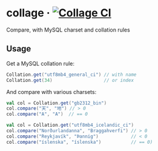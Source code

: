 # collage · [![Collage CI](https://github.com/yuxiqian/collage/actions/workflows/ci.yml/badge.svg)](https://github.com/yuxiqian/collage/actions/workflows/ci.yml)

Compare, with MySQL charset and collation rules

## Usage

Get a MySQL collation rule:

```scala
Collation.get("utf8mb4_general_ci") // with name
Collation.get(34)                   // or index
```

And compare with various charsets:

```scala
val col = Collation.get("gb2312_bin")
col.compare("天", "地") // > 0
col.compare("A", "A")  // == 0
```

```scala
val col = Collation.get("utf8mb4_icelandic_ci")
col.compare("Norðurlandanna", "Braggahverfi") // > 0
col.compare("Reykjavík", "Þannig")            // < 0
col.compare("íslenska", "íslenska")           // == 0)
```
